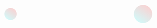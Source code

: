 <!--Use the CSS Transform scale Property to Change the Size of an Element
To change the scale of an element, CSS has the transform property, along with its scale() function. The following code example doubles the size of all the paragraph elements on the page:

p {
  transform: scale(2);
}
Increase the size of the element with the id of ball2 to 1.5 times its original size.-->

<style>
  .ball {
    width: 40px;
    height: 40px;
    margin: 50 auto;
    position: fixed;
    background: linear-gradient(
      35deg,
      #ccffff,
      #ffcccc
    );
    border-radius: 50%;
  }
  #ball1 {
    left: 20%;
  }
  #ball2 {
    left: 65%;
    transform: scale(1.5);
  }


</style>

<div class="ball" id= "ball1"></div>
<div class="ball" id= "ball2"></div>
